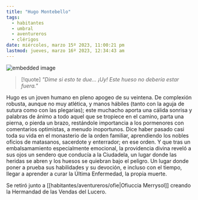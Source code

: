 ```yaml
---
title: "Hugo Montebello"
tags:
  - habitantes
  - umbral
  - aventureros
  - clérigos
date: miércoles, marzo 15º 2023, 11:00:21 pm
lastmod: jueves, marzo 16º 2023, 12:34:43 am
---
```


![embedded image](https://assets.legendkeeper.com/7af8ea70-db79-4413-97cd-af81bf61c689.jpg "Attachment")

> [!quote]
> *"Dime si esto te due... ¡Uy! Este hueso no debería estar fuera."*

Hugo es un joven humano en pleno apogeo de su veintena. De complexión robusta, aunque no muy atlética, y manos hábiles (tanto con la aguja de sutura como con las plegarias); este muchacho aporta una cálida sonrisa y palabras de ánimo a todo aquel que se tropiece en el camino, parta una pierna, o pierda un brazo, restándole importancia a los pormenores con comentarios optimistas, a menudo inoportunos. Dice haber pasado casi toda su vida en el monasterio de la orden familiar, aprendiendo los nobles oficios de matasanos, sacerdote y enterrador; en ese orden. Y que tras un embalsamamiento especialmente emocional, la providencia divina reveló a sus ojos un sendero que conducía a la Ciudadela, un lugar donde las heridas se abren y los huesos se quiebran bajo el peligro. Un lugar donde poner a prueba sus habilidades y su devoción, e incluso con el tiempo, llegar a aprender a curar la Última Enfermedad, la propia muerte.

Se retiró junto a [[habitantes/aventureros/ofie|Ofiuccia Merrysol]] creando la Hermandad de las Vendas del Lucero.
